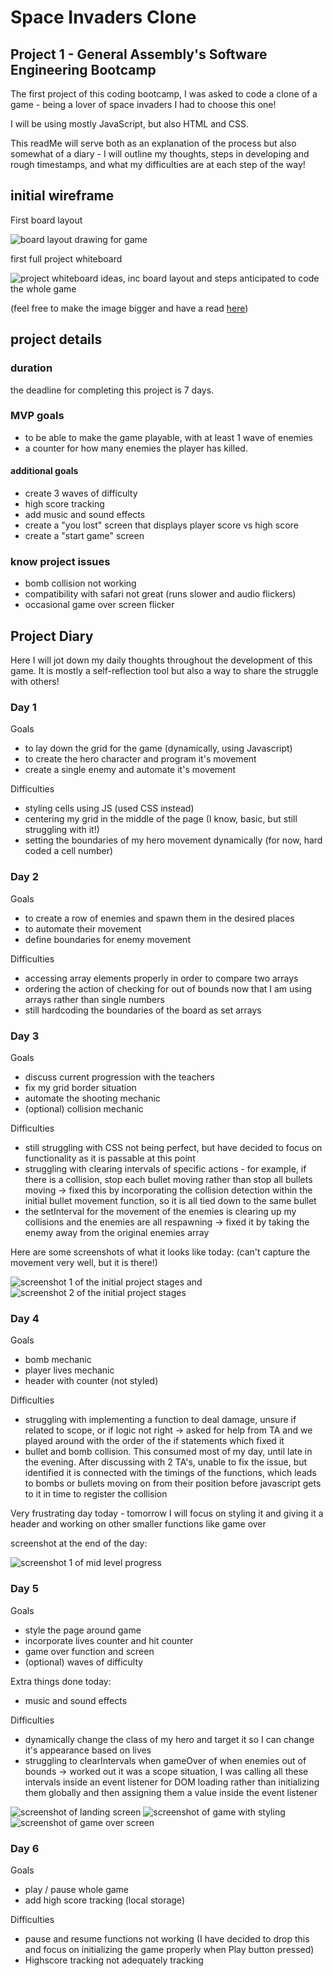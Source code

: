 # Space Invaders Clone
## Project 1 -  General Assembly's Software Engineering Bootcamp

The first project of this coding bootcamp, I was asked to code a clone of a game - being a lover of space invaders I had to choose this one!

I will be using mostly JavaScript, but also HTML and CSS. 

This readMe will serve both as an explanation of the process but also somewhat of a diary - I will outline my thoughts, steps in developing and rough timestamps, and what my difficulties are at each step of the way!

## initial wireframe

First board layout

![board layout drawing for game](https://i.imgur.com/5EV2qRQ.png)

first full project whiteboard

![project whiteboard ideas, inc board layout and steps anticipated to code the whole game](https://i.imgur.com/s77nhBD.png)

(feel free to make the image bigger and have a read [here](https://imgur.com/s77nhBD))


## project details

### duration
the deadline for completing this project is 7 days. 

### MVP goals
- to be able to make the game playable, with at least 1 wave of enemies 
- a counter for how many enemies the player has killed. 

#### additional goals
- create 3 waves of difficulty
- high score tracking
- add music and sound effects
- create a "you lost" screen that displays player score vs high score
- create a "start game" screen

### know project issues
- bomb collision not working
- compatibility with safari not great (runs slower and audio flickers)
- occasional game over screen flicker

## Project Diary
Here I will jot down my daily thoughts throughout the development of this game. It is mostly a self-reflection tool but also a way to share the struggle with others!

### Day 1

Goals
- to lay down the grid for the game (dynamically, using Javascript)
- to create the hero character and program it's movement
- create a single enemy and automate it's movement

Difficulties
- styling cells using JS (used CSS instead)
- centering my grid in the middle of the page (I know, basic, but still struggling with it!)
- setting the boundaries of my hero movement dynamically (for now, hard coded a cell number)

### Day 2

Goals
- to create a row of enemies and spawn them in the desired places
- to automate their movement
- define boundaries for enemy movement

Difficulties
- accessing array elements properly in order to compare two arrays
- ordering the action of checking for out of bounds now that I am using arrays rather than single numbers
- still hardcoding the boundaries of the board as set arrays

### Day 3

Goals
- discuss current progression with the teachers
- fix my grid border situation
- automate the shooting mechanic
- (optional) collision mechanic

Difficulties
- still struggling with CSS not being perfect, but have decided to focus on functionality as it is passable at this point
- struggling with clearing intervals of specific actions - for example, if there is a collision, stop each bullet moving rather than stop all bullets moving -> fixed this by incorporating the collision detection within the initial bullet movement function, so it is all tied down to the same bullet
- the setInterval for the movement of the enemies is clearing up my collisions and the enemies are all respawning -> fixed it by taking the enemy away from the original enemies array

Here are some screenshots of what it looks like today:
(can't capture the movement very well, but it is there!)

![screenshot 1 of the initial project stages](https://i.imgur.com/gWWgj1Qb.png) and ![screenshot 2 of the initial project stages](https://i.imgur.com/gag3JQSb.png)

### Day 4

Goals
- bomb mechanic
- player lives mechanic
- header with counter (not styled)

Difficulties
- struggling with implementing a function to deal damage, unsure if related to scope, or if logic not right -> asked for help from TA and we played around with the order of the if statements which fixed it
- bullet and bomb collision. This consumed most of my day, until late in the evening. After discussing with 2 TA's, unable to fix the issue, but identified it is connected with the timings of the functions, which leads to bombs or bullets moving on from their position before javascript gets to it in time to register the collision

Very frustrating day today - tomorrow I will focus on styling it and giving it a header and working on other smaller functions like game over

screenshot at the end of the day:

![screenshot 1 of mid level progress](https://i.imgur.com/wRmeJ6G.png)

### Day 5

Goals
- style the page around game
- incorporate lives counter and hit counter
- game over function and screen
- (optional) waves of difficulty

Extra things done today:
- music and sound effects

Difficulties
- dynamically change the class of my hero and target it so I can change it's appearance based on lives
- struggling to clearIntervals when gameOver of when enemies out of bounds -> worked out it was a scope situation, I was calling all these intervals inside an event listener for DOM loading rather than initializing them globally and then assigning them a value inside the event listener

![screenshot of landing screen](https://i.imgur.com/VlaYSys.png)
![screenshot of game with styling](https://i.imgur.com/tw2wDoJ.png)
![screenshot of game over screen](https://i.imgur.com/xo1FO1Y.png)

### Day 6

Goals
- play / pause whole game
- add high score tracking (local storage)

Difficulties
- pause and resume functions not working (I have decided to drop this and focus on initializing the game properly when Play button pressed)
- Highscore tracking not adequately tracking
